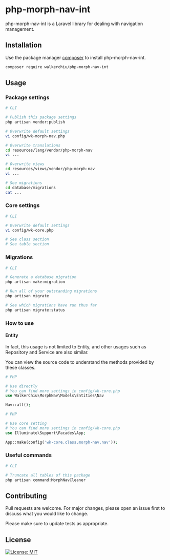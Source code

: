 # php-morph-nav-int

php-morph-nav-int is a Laravel library for dealing with navigation management.

## Installation

Use the package manager [composer](https://getcomposer.org/download/) to install php-morph-nav-int.

``` bash
composer require walkerchiu/php-morph-nav-int
```

## Usage

### Package settings

``` bash
# CLI

# Publish this package settings
php artisan vendor:publish

# Overwrite default settings
vi config/wk-morph-nav.php

# Overwrite translations
cd resources/lang/vendor/php-morph-nav
vi ...

# Overwrite views
cd resources/views/vendor/php-morph-nav
vi ...

# See migrations
cd database/migrations
cat ...
```

### Core settings

``` bash
# CLI

# Overwrite default settings
vi config/wk-core.php

# See class section
# See table section
```

### Migrations

``` bash
# CLI

# Generate a database migration
php artisan make:migration

# Run all of your outstanding migrations
php artisan migrate

# See which migrations have run thus far
php artisan migrate:status
```

### How to use

#### Entity

In fact, this usage is not limited to Entity, and other usages such as Repository and Service are also similar.

You can view the source code to understand the methods provided by these classes.

``` php
# PHP

# Use directly
# You can find more settings in config/wk-core.php
use WalkerChiu\MorphNav\Models\Entities\Nav

Nav::all();
```

``` php
# PHP

# Use core setting
# You can find more settings in config/wk-core.php
use Illuminate\Support\Facades\App;

App::make(config('wk-core.class.morph-nav.nav'));
```

### Useful commands

``` bash
# CLI

# Truncate all tables of this package
php artisan command:MorphNavCleaner
```

## Contributing

Pull requests are welcome. For major changes, please open an issue first to discuss what you would like to change.

Please make sure to update tests as appropriate.

## License

[![License: MIT](https://img.shields.io/badge/License-MIT-yellow.svg)](https://opensource.org/licenses/MIT)
